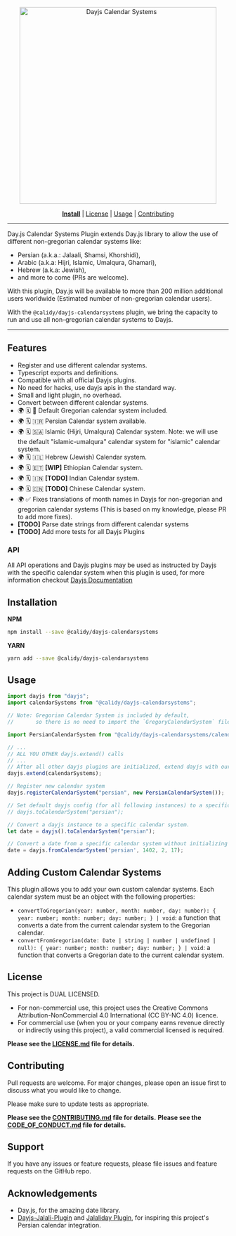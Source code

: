 <p align="center">
  <a href="https://calidy.com/engineering">
    <img src="https://calidy.com/wp-content/uploads/sites/14/2023/05/dayjs-calendarsystems-plugin-logo.png" alt="Dayjs Calendar Systems" width="448px" style="max-width:100%;"/>
  </a>
</p>

<p align="center">
  <a href="#installation"><b>Install</b></a>
  | <a href="LICENSE.md">License</a>
  | <a href="#usage">Usage</a>
  | <a href="CONTRIBUTING.md">Contributing</a>
</p>

---


Day.js Calendar Systems Plugin extends Day.js library to allow the use of different non-gregorian calendar systems like:
* Persian (a.k.a.: Jalaali, Shamsi, Khorshidi),
* Arabic (a.k.a: Hijri, Islamic, Umalqura, Ghamari),
* Hebrew (a.k.a: Jewish),
* and more to come (PRs are welcome).

With this plugin, Day.js will be available to more than 200 million additional users worldwide (Estimated number of non-gregorian calendar users).

With the `@calidy/dayjs-calendarsystems` plugin, we bring the capacity to run and use all non-gregorian calendar systems to Dayjs.


---


## Features

- Register and use different calendar systems.
- Typescript exports and definitions.
- Compatible with all official Dayjs plugins.
- No need for hacks, use dayjs apis in the standard way.
- Small and light plugin, no overhead.
- Convert between different calendar systems.
- 🌍 🗓️ 📅 Default Gregorian calendar system included.
- 🌍 🗓️ 🇮🇷 Persian Calendar system available.
- 🌍 🗓️ 🇸🇦 Islamic (Hijri, Umalqura) Calendar system. Note: we will use the default "islamic-umalqura" calendar system for "islamic" calendar system.
- 🌍 🗓️ 🇮🇱 Hebrew (Jewish) Calendar system.
- 🌍 🗓️ 🇪🇹 **[WIP]** Ethiopian Calendar system.
- 🌍 🗓️ 🇮🇳 **[TODO]** Indian Calendar system.
- 🌍 🗓️ 🇨🇳 **[TODO]** Chinese Calendar system.
- 🌍 ✅ Fixes translations of month names in Dayjs for non-gregorian and gregorian calendar systems (This is based on my knowledge, please PR to add more fixes).
- **[TODO]** Parse date strings from different calendar systems
- **[TODO]** Add more tests for all Dayjs Plugins

### API
All API operations and Dayjs plugins may be used as instructed by Dayjs with the specific calendar system when this plugin is used, for more information checkout [Dayjs Documentation](https://day.js.org/docs/en/installation/installation)

## Installation

**NPM**
```bash
npm install --save @calidy/dayjs-calendarsystems
```

**YARN**
```bash
yarn add --save @calidy/dayjs-calendarsystems
```


## Usage
```javascript
import dayjs from "dayjs";
import calendarSystems from "@calidy/dayjs-calendarsystems";

// Note: Gregorian Calendar System is included by default,
//       so there is no need to import the `GregoryCalendarSystem` file here.

import PersianCalendarSystem from "@calidy/dayjs-calendarsystems/calendarSystems/PersianCalendarSystem";

// ...
// ALL YOU OTHER dayjs.extend() calls
// ...
// After all other dayjs plugins are initialized, extend dayjs with our calendar systems plugin:
dayjs.extend(calendarSystems);

// Register new calendar system
dayjs.registerCalendarSystem("persian", new PersianCalendarSystem());

// Set default dayjs config (for all following instances) to a specific calendar system:
// dayjs.toCalendarSystem("persian");

// Convert a dayjs instance to a specific calendar system.
let date = dayjs().toCalendarSystem("persian");

// Convert a date from a specific calendar system without initializing a dayjs instance.
date = dayjs.fromCalendarSystem('persian', 1402, 2, 17);

```

## Adding Custom Calendar Systems
This plugin allows you to add your own custom calendar systems. Each calendar system must be an object with the following properties:

* `convertToGregorian(year: number, month: number, day: number): { year: number; month: number; day: number; } | void`: a function that converts a date from the current calendar system to the Gregorian calendar.
* `convertFromGregorian(date: Date | string | number | undefined | null): { year: number; month: number; day: number; } | void`: a function that converts a Gregorian date to the current calendar system.

## License
This project is DUAL LICENSED.

* For non-commercial use, this project uses the Creative Commons Attribution-NonCommercial 4.0 International (CC BY-NC 4.0) licence.
* For commercial use (when you or your company earns revenue directly or indirectly using this project), a valid commercial licensed is required.

**Please see the [LICENSE.md](LICENSE.md) file for details.**


## Contributing
Pull requests are welcome. For major changes, please open an issue first to discuss what you would like to change.

Please make sure to update tests as appropriate.

**Please see the [CONTRIBUTING.md](CONTRIBUTING.md) file for details.**
**Please see the [CODE_OF_CONDUCT.md](CODE_OF_CONDUCT.md) file for details.**

## Support
If you have any issues or feature requests, please file issues and feature requests on the GitHub repo.

## Acknowledgements
* Day.js, for the amazing date library.
* [Dayjs-Jalali-Plugin](https://github.com/zoomit-org/Dayjs-Jalali-Plugin) and [Jalaliday Plugin](https://github.com/alibaba-aero/jalaliday.git), for inspiring this project's Persian calendar integration.
